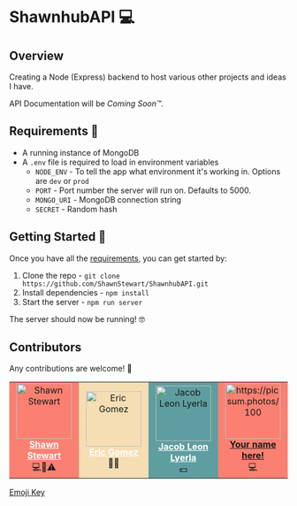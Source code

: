 # ShawnhubAPI 💻

## Overview

Creating a Node (Express) backend to host various other projects and ideas I have.

API Documentation will be _Coming Soon™_.

## <a id="requirements"></a> Requirements 📝

-   A running instance of MongoDB
-   A `.env` file is required to load in environment variables
    -   `NODE_ENV` - To tell the app what environment it's working in. Options are `dev` or `prod`
    -   `PORT` - Port number the server will run on. Defaults to 5000.
    -   `MONGO_URI` - MongoDB connection string
    -   `SECRET` - Random hash

## <a id="getting-started"></a> Getting Started 🏃‍

Once you have all the [requirements](#requirements), you can get started by:

1.  Clone the repo - `git clone https://github.com/ShawnStewart/ShawnhubAPI.git`
2.  Install dependencies - `npm install`
3.  Start the server - `npm run server`

The server should now be running! 🤓

## Contributors

Any contributions are welcome! 💙

<table>
    <tr align="center">
        <td width="120px" style="background-color: salmon;">
            <img src="https://avatars0.githubusercontent.com/u/36025407?s=460&v=4" width="100px" alt="Shawn Stewart" />
            <div>
                <b><a href="https://www.github.com/ShawnStewart" style="color: white;">Shawn Stewart</a></b>
            </div>
            <div>💻🤔⚠️</div>
        </td>
        <td width="120px" style="background-color: wheat;">
            <img src="https://avatars3.githubusercontent.com/u/8251544?s=400&v=4" width="100px" alt="Eric Gomez" />
            <div>
                <b><a href="https://www.github.com/ShawnStewart" style="color: white;">Eric Gomez</a></b>
            </div>
            <div>🤔💬</div>
        </td>
        <td width="120px" style="background-color: cadetblue;">
            <img src="https://avatars0.githubusercontent.com/u/36936448?s=460&v=4" width="100px" alt="Jacob Leon Lyerla" />
            <div>
                <b><a href="https://www.github.com/ShawnStewart" style="color: white;">Jacob Leon Lyerla</a></b>
            </div>
            <div>💵</div>
        </td>
        <td width="120px" style="background-color: salmon;">
            <img src="https://picsum.photos/100" width="100px" alt="https://picsum.photos/100">
            <div>
                <b><a href="#getting-started">Your name here!</a></b>
            </div>
            <div>💻</div>
        </td>
    </tr>
</table>

[Emoji Key](https://allcontributors.org/docs/en/emoji-key)
